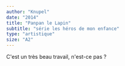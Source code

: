 ```yaml
---
author: "Knupel"
date: "2014"
title: "Panpan le Lapin"
subtitle: "série les héros de mon enfance"
type: "artistique"
size: "A2"
---
```


C'est un très beau travail, n'est-ce pas ?
